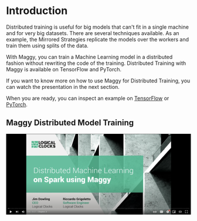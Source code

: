 # Introduction

Distributed training is useful for big models that can't fit in a single machine and for very big datasets.
There are several techniques available. As an example, the Mirrored Strategies replicate the models over the workers and 
train them using splits of the data. 

With Maggy, you can train a Machine Learning model in a distributed fashion without rewriting the code of the training.
Distributed Training with Maggy is available on TensorFlow and PyTorch.

If you want to know more on how to use Maggy for Distributed Training, you can watch the presentation in the next section.

When you are ready, you can inspect an example on [TensorFlow](tensorflow.md) or [PyTorch](torch.md).

## Maggy Distributed Model Training
[![Maggy Distributed Model Training](../assets/images/maggy_dt_video.png)](
https://www.youtube.com/watch?v=1SHOwl37I5c)
